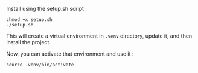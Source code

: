 Install using the setup.sh script : 

    chmod +x setup.sh
    ./setup.sh

This will create a virtual environment in `.venv` directory, update it, and then install the project.

Now, you can activate that environment and use it : 

    source .venv/bin/activate


